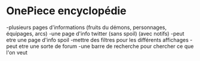 # OnePiece encyclopédie

-plusieurs pages d'informations (fruits du démons, personnages, équipages, arcs)
-une page d'info twitter (sans spoil) (avec notifs)
-peut etre une page d'info spoil
-mettre des filtres pour les différents affichages
-peut etre une sorte de forum
-une barre de recherche pour chercher ce que l'on veut
